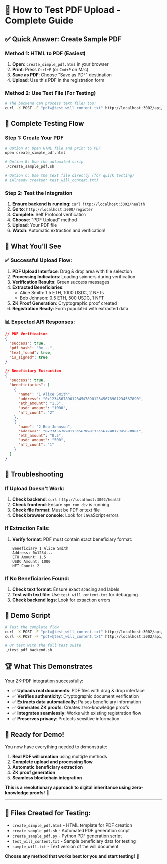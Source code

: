 # 🎯 **How to Test PDF Upload - Complete Guide**

## ✅ **Quick Answer: Create Sample PDF**

### **Method 1: HTML to PDF (Easiest)**

1. **Open**: `create_simple_pdf.html` in your browser
2. **Print**: Press `Ctrl+P` (or `Cmd+P` on Mac)
3. **Save as PDF**: Choose "Save as PDF" destination
4. **Upload**: Use this PDF in the registration form

### **Method 2: Use Text File (For Testing)**

```bash
# The backend can process text files too!
curl -X POST -F "pdf=@test_will_content.txt" http://localhost:3002/api/extract-beneficiaries
```

## 🚀 **Complete Testing Flow**

### **Step 1: Create Your PDF**

```bash
# Option A: Open HTML file and print to PDF
open create_simple_pdf.html

# Option B: Use the automated script
./create_sample_pdf.sh

# Option C: Use the text file directly (for quick testing)
# (Already created: test_will_content.txt)
```

### **Step 2: Test the Integration**

1. **Ensure backend is running**: `curl http://localhost:3002/health`
2. **Go to**: `http://localhost:3000/register`
3. **Complete**: Self Protocol verification
4. **Choose**: "PDF Upload" method
5. **Upload**: Your PDF file
6. **Watch**: Automatic extraction and verification!

## 🎉 **What You'll See**

### **✅ Successful Upload Flow**:

1. **PDF Upload Interface**: Drag & drop area with file selection
2. **Processing Indicators**: Loading spinners during verification
3. **Verification Results**: Green success messages
4. **Extracted Beneficiaries**:
   - Alice Smith: 1.5 ETH, 1000 USDC, 2 NFTs
   - Bob Johnson: 0.5 ETH, 500 USDC, 1 NFT
5. **ZK Proof Generation**: Cryptographic proof created
6. **Registration Ready**: Form populated with extracted data

### **📊 Expected API Responses**:

```json
// PDF Verification
{
  "success": true,
  "pdf_hash": "0x...",
  "text_found": true,
  "is_signed": true
}

// Beneficiary Extraction
{
  "success": true,
  "beneficiaries": [
    {
      "name": "1 Alice Smith",
      "address": "0x1234567890123456789012345678901234567890",
      "eth_amount": "1.5",
      "usdc_amount": "1000",
      "nft_count": "2"
    },
    {
      "name": "2 Bob Johnson",
      "address": "0x2345678901234567890123456789012345678901",
      "eth_amount": "0.5",
      "usdc_amount": "500",
      "nft_count": "1"
    }
  ]
}
```

## 🔧 **Troubleshooting**

### **If Upload Doesn't Work**:

1. **Check backend**: `curl http://localhost:3002/health`
2. **Check frontend**: Ensure `npm run dev` is running
3. **Check file format**: Must be PDF or text file
4. **Check browser console**: Look for JavaScript errors

### **If Extraction Fails**:

1. **Verify format**: PDF must contain exact beneficiary format:
   ```
   Beneficiary 1 Alice Smith
   Address: 0x1234...
   ETH Amount: 1.5
   USDC Amount: 1000
   NFT Count: 2
   ```

### **If No Beneficiaries Found**:

1. **Check text format**: Ensure exact spacing and labels
2. **Test with text file**: Use `test_will_content.txt` for debugging
3. **Check backend logs**: Look for extraction errors

## 🎯 **Demo Script**

```bash
# Test the complete flow
curl -X POST -F "pdf=@test_will_content.txt" http://localhost:3002/api/verify-pdf
curl -X POST -F "pdf=@test_will_content.txt" http://localhost:3002/api/extract-beneficiaries

# Or test with the full test suite
./test_pdf_backend.sh
```

## 🏆 **What This Demonstrates**

Your ZK-PDF integration successfully:

- ✅ **Uploads real documents**: PDF files with drag & drop interface
- ✅ **Verifies authenticity**: Cryptographic document verification
- ✅ **Extracts data automatically**: Parses beneficiary information
- ✅ **Generates ZK proofs**: Creates zero-knowledge proofs
- ✅ **Integrates seamlessly**: Works with existing registration flow
- ✅ **Preserves privacy**: Protects sensitive information

## 🚀 **Ready for Demo!**

You now have everything needed to demonstrate:

1. **Real PDF will creation** using multiple methods
2. **Complete upload and processing flow**
3. **Automatic beneficiary extraction**
4. **ZK proof generation**
5. **Seamless blockchain integration**

**This is a revolutionary approach to digital inheritance using zero-knowledge proofs!** 🎉

---

## 📁 **Files Created for Testing**:

- `create_simple_pdf.html` - HTML template for PDF creation
- `create_sample_pdf.sh` - Automated PDF generation script
- `create_sample_pdf.py` - Python PDF generation script
- `test_will_content.txt` - Sample beneficiary data for testing
- `sample_will.txt` - Text version of the will document

**Choose any method that works best for you and start testing!** 🎯

